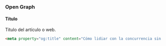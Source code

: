 ### Open Graph
#### Título

Título del artículo o web.

````HTML
<meta property="og:title" content="Cómo lidiar con la concurrencia sin morir en el intento - Blog Irontec">
````
